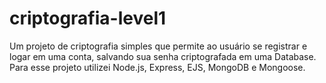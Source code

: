 # criptografia-level1
Um projeto de criptografia simples que permite ao usuário se registrar e logar em uma conta, salvando sua senha criptografada em uma Database. Para esse projeto utilizei Node.js, Express, EJS, MongoDB e Mongoose.
